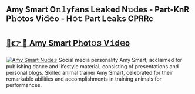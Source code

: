 ## Amy Smart O𝚗𝚕yf𝚊ns L𝚎a𝚔ed N𝚞𝚍es - Part-KnR P𝚑𝚘tos Vi𝚍𝚎o - H𝚘𝚝 Part L𝚎a𝚔s CPRRc

# <h2><a href="http://kfalg2c.oniu.top/?m=Amy+Smart">🔗👉 🔴 Amy Smart P𝚑ot𝚘𝚜 V𝚒d𝚎o</a></h2>

[![Amy Smart Nu𝚍e𝚜](https://i.imgur.com/0qMVB7G.gif)](http://kfalg2c.oniu.top/?m=Amy+Smart)
Social media personality Amy Smart, acclaimed for publishing dance and lifestyle material, consisting of presentations and personal blogs. Skilled animal trainer Amy Smart, celebrated for their remarkable abilities and accomplishments in training animals for performances.  
